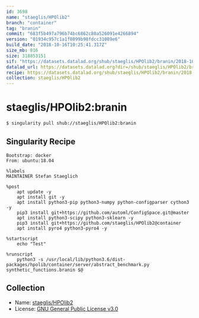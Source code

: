 ```yaml
---
id: 3698
name: "staeglis/HPOlib2"
branch: "container"
tag: "branin"
commit: "683f5b497a796b74bc6862c80a526091e4266894"
version: "01934c957c1a1f8099b98fdcc31089e6"
build_date: "2018-10-16T10:25:41.317Z"
size_mb: 816
size: 318853151
sif: "https://datasets.datalad.org/shub/staeglis/HPOlib2/branin/2018-10-16-683f5b49-01934c95/01934c957c1a1f8099b98fdcc31089e6.simg"
datalad_url: https://datasets.datalad.org?dir=/shub/staeglis/HPOlib2/branin/2018-10-16-683f5b49-01934c95/
recipe: https://datasets.datalad.org/shub/staeglis/HPOlib2/branin/2018-10-16-683f5b49-01934c95/Singularity
collection: staeglis/HPOlib2
---
```


# staeglis/HPOlib2:branin

```bash
$ singularity pull shub://staeglis/HPOlib2:branin
```

## Singularity Recipe

```singularity
Bootstrap: docker
From: ubuntu:18.04

%labels
MAINTAINER Stefan Staeglich

%post
    apt update -y
    apt install git -y
    apt install python3-pip python3-numpy python-configparser cython3 -y
    pip3 install git+https://github.com/automl/ConfigSpace.git@master
    apt install python3-scipy python3-sklearn -y
    pip3 install git+https://github.com/staeglis/HPOlib2@container
    apt install pyro4 python3-pyro4 -y

%startscript
    echo "Test"

%runscript
    python3 -s /usr/local/lib/python3.6/dist-packages/hpolib/container/server/abstract_benchmark.py synthetic_functions.branin $@
```

## Collection

 - Name: [staeglis/HPOlib2](https://github.com/staeglis/HPOlib2)
 - License: [GNU General Public License v3.0](https://api.github.com/licenses/gpl-3.0)


